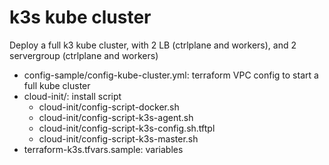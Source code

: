 # k3s kube cluster

Deploy a full k3 kube cluster, with 2 LB (ctrlplane and workers), and 2 servergroup (ctrlplane and workers)

- config-sample/config-kube-cluster.yml: terraform VPC config to start a full kube cluster
- cloud-init/: install script
  - cloud-init/config-script-docker.sh
  - cloud-init/config-script-k3s-agent.sh
  -	cloud-init/config-script-k3s-config.sh.tftpl
  -	cloud-init/config-script-k3s-master.sh
- terraform-k3s.tfvars.sample: variables
